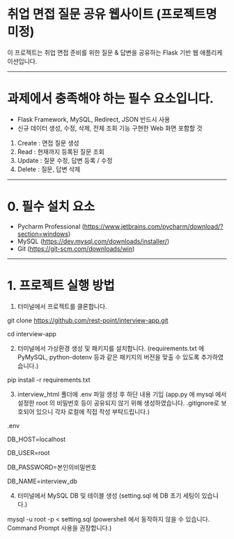 # 취업 면접 질문 공유 웹사이트 (프로젝트명 미정)

이 프로젝트는 취업 면접 준비를 위한 질문 & 답변을 공유하는 Flask 기반 웹 애플리케이션입니다.  

---

#  과제에서 충족해야 하는 필수 요소입니다. 

- Flask Framework, MySQL, Redirect, JSON 반드시 사용
- 신규 데이터 생성, 수정, 삭제, 전체 조회 기능 구현한 Web 화면 포함할 것
1. Create : 면접 질문 생성
2. Read : 현재까지 등록된 질문 조회
3. Update : 질문 수정, 답변 등록 / 수정
4. Delete : 질문, 답변 삭제

---

#  0. 필수 설치 요소

- Pycharm Professional (https://www.jetbrains.com/pycharm/download/?section=windows)
- MySQL (https://dev.mysql.com/downloads/installer/)
- Git (https://git-scm.com/downloads/win)

---

#  1. 프로젝트 실행 방법

1. 터미널에서 프로젝트를 클론합니다.

git clone https://github.com/rest-point/interview-app.git

cd interview-app

2. 터미널에서 가상환경 생성 및 패키지를 설치합니다. (requirements.txt 에 PyMySQL, python-dotenv 등과 같은 패키지의 버전을 맞출 수 있도록 추가하였습니다.)

pip install -r requirements.txt

3. interview_html 폴더에 .env 파일 생성 후 하단 내용 기입 (app.py 에 mysql 에서 설정한 root 의 비밀번호 등이 공유되지 않기 위해 생성하였습니다. .gitignore로 보호되어 있으니 각자 로컬에 직접 작성 부탁드립니다.)

.env

DB_HOST=localhost

DB_USER=root

DB_PASSWORD=본인의비밀번호

DB_NAME=interview_db

4. 터미널에서 MySQL DB 및 테이블 생성 (setting.sql 에 DB 초기 세팅이 있습니다.)

mysql -u root -p < setting.sql (powershell 에서 동작하지 않을 수 있습니다. Command Prompt 사용을 권장합니다.)

